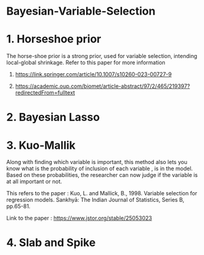 # Bayesian-Variable-Selection

# 1. Horseshoe prior 

The horse-shoe prior is a strong prior, used for variable selection, intending local-global shrinkage. Refer to this paper for more information 

  1. https://link.springer.com/article/10.1007/s10260-023-00727-9
  
  2. https://academic.oup.com/biomet/article-abstract/97/2/465/219397?redirectedFrom=fulltext

# 2. Bayesian Lasso

# 3. Kuo-Mallik
 
 Along with finding which variable is important, this method also lets you know what is the probability of inclusion of each variable , is in the model. Based on these probabilities, the researcher can now judge if the variable is at all important or not.
 
 This refers to the paper : Kuo, L. and Mallick, B., 1998. Variable selection for regression models. Sankhyā: The Indian Journal of Statistics, Series B, pp.65-81.
 
 Link to the paper : https://www.jstor.org/stable/25053023

# 4. Slab and Spike
